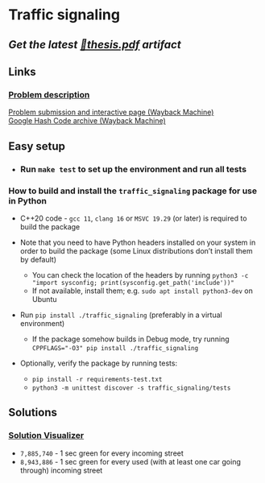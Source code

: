 # Traffic signaling

<!-- https://docs.gitlab.com/ci/jobs/job_artifacts/#from-a-url -->
## *Get the latest [**📄thesis.pdf**](https://gitlab.mff.cuni.cz/api/v4/projects/6869/jobs/artifacts/master/raw/thesis/thesis.pdf?job=thesis_pdf) artifact*
<!-- ## *Get the latest thesis pdf artifact [HERE](https://gitlab.mff.cuni.cz/teaching/nprg045/fink/david_ruda/-/artifacts)* -->

## Links

### [Problem description](https://storage.googleapis.com/coding-competitions.appspot.com/HC/2021/hashcode_2021_online_qualification_round.pdf)

[Problem submission and interactive page (Wayback Machine)](https://web.archive.org/web/20230310031948/https://codingcompetitions.withgoogle.com/hashcode/round/00000000004361e2/0000000000c617e4)  
[Google Hash Code archive (Wayback Machine)](https://web.archive.org/web/20230602012017/https://codingcompetitions.withgoogle.com/hashcode/archive)  
<!--
[Kaggle competition with additional data](https://www.kaggle.com/competitions/hashcode-2021-oqr-extension/
overview)
-->
## Easy setup
  - ### Run `make test` to set up the environment and run all tests

### How to build and install the `traffic_signaling` package for use in Python

- C++20 code - `gcc 11`, `clang 16` or `MSVC 19.29` (or later) is required to build the package

- Note that you need to have Python headers installed on your system in order to build the package (some Linux distributions don’t install them by default)

  - You can check the location of the headers by running `python3 -c "import sysconfig; print(sysconfig.get_path('include'))"`
  - If not available, install them; e.g. `sudo apt install python3-dev` on Ubuntu

- Run `pip install ./traffic_signaling` (preferably in a virtual environment)
  - If the package somehow builds in Debug mode, try running `CPPFLAGS="-O3" pip install ./traffic_signaling`

- Optionally, verify the package by running tests:

  - `pip install -r requirements-test.txt`
  - `python3 -m unittest discover -s traffic_signaling/tests`


## Solutions
### [Solution Visualizer](https://yoann-dufresne.github.io/Hashcode_2021_visu/)
- `7,885,740` - 1 sec green for every incoming street
- `8,943,886` - 1 sec green for every used (with at least one car going through) incoming street
